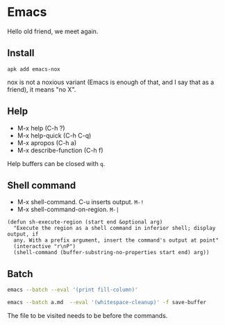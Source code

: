 # Emacs

Hello old friend, we meet again.

## Install

```
apk add emacs-nox
```

nox is not a noxious variant (Emacs is enough of that, and I say that as a
friend), it means "no X".

## Help

* M-x help (C-h ?)
* M-x help-quick (C-h C-q)
* M-x apropos (C-h a)
* M-x describe-function (C-h f)

Help buffers can be closed with `q`.

## Shell command

* M-x shell-command. C-u inserts output. `M-!`
* M-x shell-command-on-region. `M-|`

```elisp
(defun sh-execute-region (start end &optional arg)
  "Execute the region as a shell command in inferior shell; display output, if
  any. With a prefix argument, insert the command's output at point"
  (interactive "r\nP")
  (shell-command (buffer-substring-no-properties start end) arg))
```

## Batch

```sh
emacs --batch --eval '(print fill-column)'
```

```sh
emacs --batch a.md  --eval '(whitespace-cleanup)' -f save-buffer
```

The file to be visited needs to be before the commands.
